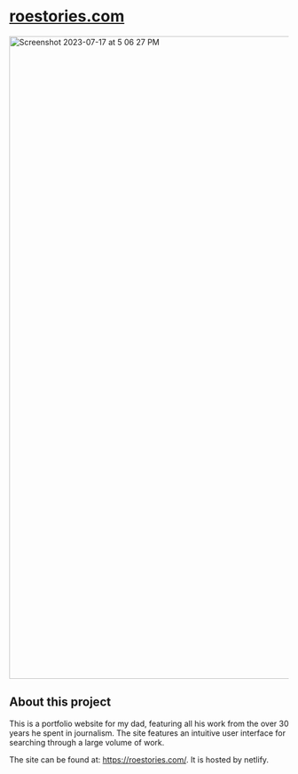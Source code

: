 # [roestories.com](https://roestories.com/)

<img width="1157" alt="Screenshot 2023-07-17 at 5 06 27 PM" src="https://github.com/zroe1/roestories/assets/114773939/c1c87ed0-5bab-4507-b1c3-a43fdd70b73b">

## About this project

This is a portfolio website for my dad, featuring all his work from the over 30 years he spent in journalism. The site features an intuitive user interface for searching through a large volume of work.

The site can be found at: https://roestories.com/. It is hosted by netlify.
